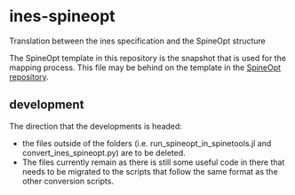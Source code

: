 # ines-spineopt
Translation between the ines specification and the SpineOpt structure

The SpineOpt template in this repository is the snapshot that is used for the mapping process. This file may be behind on the template in the [SpineOpt repository](https://github.com/Spine-tools/SpineOpt.jl).

## development
The direction that the developments is headed:
+ the files outside of the folders (i.e. run_spineopt_in_spinetools.jl and convert_ines_spineopt.py) are to be deleted.
+ The files currently remain as there is still some useful code in there that needs to be migrated to the scripts that follow the same format as the other conversion scripts.